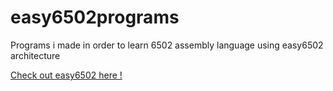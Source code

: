 # easy6502programs
Programs i made in order to learn 6502 assembly language using easy6502 architecture

[Check out easy6502 here !](https://skilldrick.github.io/easy6502/simulator.html)
